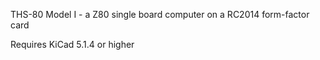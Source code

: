 THS-80 Model I - a Z80 single board computer on a RC2014 form-factor card

Requires KiCad 5.1.4 or higher

